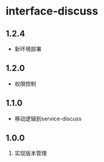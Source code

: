 # interface-discuss

## 1.2.4
- 新环境部署

## 1.2.0
- 权限控制

## 1.1.0
- 移动逻辑到service-discuss

## 1.0.0
1. 实现版本管理

